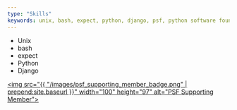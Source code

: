 ```yaml
---
type: "Skills"
keywords: unix, bash, expect, python, django, psf, python software foundation, psf supporting member
---
```


* Unix
* bash
* expect
* Python
* Django

<a href="http://legacy.python.org/psf/donations/"><img src="{{ "/images/psf_supporting_member_badge.png" | prepend:site.baseurl }}" width="100" height="97" alt="PSF Supporting Member"></a>
